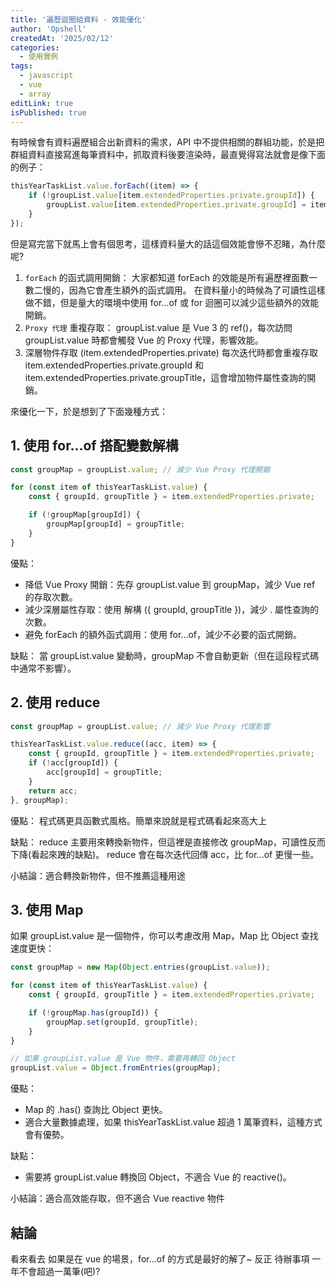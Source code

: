 ```yaml
---
title: '遍歷迴圈組資料 - 效能優化'
author: 'Opshell'
createdAt: '2025/02/12'
categories:
  - 使用實例
tags:
  - javascript
  - vue
  - array
editLink: true
isPublished: true
---
```


有時候會有資料遍歷組合出新資料的需求，API 中不提供相關的群組功能，於是把群組資料直接寫進每筆資料中，抓取資料後要渲染時，最直覺得寫法就會是像下面的例子：

```ts
thisYearTaskList.value.forEach((item) => {
    if (!groupList.value[item.extendedProperties.private.groupId]) {
        groupList.value[item.extendedProperties.private.groupId] = item.extendedProperties.private.groupTitle;
    }
});
```
但是寫完當下就馬上會有個思考，這樣資料量大的話這個效能會慘不忍睹，為什麼呢?

1. `forEach` 的函式調用開銷：
大家都知道 forEach 的效能是所有遍歷裡面數一數二慢的，因為它會產生額外的函式調用。
在資料量小的時候為了可讀性這樣做不錯，但是量大的環境中使用 for...of 或 for 迴圈可以減少這些額外的效能開銷。
2. `Proxy 代理` 重複存取：
groupList.value 是 Vue 3 的 ref()，每次訪問 groupList.value 時都會觸發 Vue 的 Proxy 代理，影響效能。
3. 深層物件存取 (item.extendedProperties.private)
每次迭代時都會重複存取 item.extendedProperties.private.groupId 和 item.extendedProperties.private.groupTitle，這會增加物件屬性查詢的開銷。

來優化一下，於是想到了下面幾種方式：

## 1. 使用 for...of 搭配變數解構
```ts
const groupMap = groupList.value; // 減少 Vue Proxy 代理開銷

for (const item of thisYearTaskList.value) {
    const { groupId, groupTitle } = item.extendedProperties.private;

    if (!groupMap[groupId]) {
        groupMap[groupId] = groupTitle;
    }
}
```
優點：
- 降低 Vue Proxy 開銷：先存 groupList.value 到 groupMap，減少 Vue ref 的存取次數。
- 減少深層屬性存取：使用 解構 ({ groupId, groupTitle })，減少 . 屬性查詢的次數。
- 避免 forEach 的額外函式調用：使用 for...of，減少不必要的函式開銷。

缺點：
當 groupList.value 變動時，groupMap 不會自動更新（但在這段程式碼中通常不影響）。

## 2. 使用 reduce
```ts
const groupMap = groupList.value; // 減少 Vue Proxy 代理影響

thisYearTaskList.value.reduce((acc, item) => {
    const { groupId, groupTitle } = item.extendedProperties.private;
    if (!acc[groupId]) {
        acc[groupId] = groupTitle;
    }
    return acc;
}, groupMap);
```
優點：
程式碼更具函數式風格。簡單來說就是程式碼看起來高大上

缺點：
reduce 主要用來轉換新物件，但這裡是直接修改 groupMap，可讀性反而下降(看起來跩的缺點)。
reduce 會在每次迭代回傳 acc，比 for...of 更慢一些。

小結論：適合轉換新物件，但不推薦這種用途

## 3. 使用 Map
如果 groupList.value 是一個物件，你可以考慮改用 Map，Map 比 Object 查找速度更快：
```ts
const groupMap = new Map(Object.entries(groupList.value));

for (const item of thisYearTaskList.value) {
    const { groupId, groupTitle } = item.extendedProperties.private;

    if (!groupMap.has(groupId)) {
        groupMap.set(groupId, groupTitle);
    }
}

// 如果 groupList.value 是 Vue 物件，需要再轉回 Object
groupList.value = Object.fromEntries(groupMap);
```

優點：
- Map 的 .has() 查詢比 Object 更快。
- 適合大量數據處理，如果 thisYearTaskList.value 超過 1 萬筆資料，這種方式會有優勢。

缺點：
- 需要將 groupList.value 轉換回 Object，不適合 Vue 的 reactive()。

小結論：適合高效能存取，但不適合 Vue reactive 物件

## 結論
看來看去 如果是在 vue 的場景，for...of 的方式是最好的解了~
反正 待辦事項 一年不會超過一萬筆(吧)?
